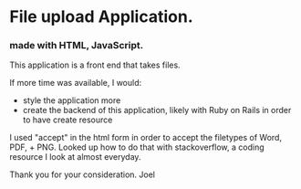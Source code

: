 # File upload Application.

### made with HTML, JavaScript.

This application is a front end that takes files.

If more time was available, I would:
- style the application more
- create the backend of this application, likely with Ruby on Rails
  in order to have create resource

I used "accept" in the html form in order to accept the filetypes of Word, PDF, + PNG.
Looked up how to do that with stackoverflow, a coding resource I look at almost everyday.

Thank you for your consideration.
Joel
